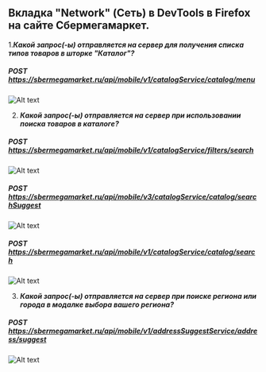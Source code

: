 ## Вкладка "Network" (Сеть) в DevTools в Firefox на сайте Сбермегамаркет.

1.***Какой запрос(-ы) отправляется на сервер для получения списка типов товаров в шторке "Каталог"?***

##### POST https://sbermegamarket.ru/api/mobile/v1/catalogService/catalog/menu

![Alt text](image-3.png)

2. ***Какой запрос(-ы) отправляется на сервер при использовании поиска товаров в каталоге?***

##### POST https://sbermegamarket.ru/api/mobile/v1/catalogService/filters/search

![Alt text](image.png)


##### POST https://sbermegamarket.ru/api/mobile/v3/catalogService/catalog/searchSuggest

![Alt text](image-1.png)

##### POST https://sbermegamarket.ru/api/mobile/v1/catalogService/catalog/search


![Alt text](image-2.png)

3. ***Какой запрос(-ы) отправляется на сервер при поиске региона или города в модалке выбора вашего региона?***

##### POST https://sbermegamarket.ru/api/mobile/v1/addressSuggestService/address/suggest

![Alt text](image-4.png)